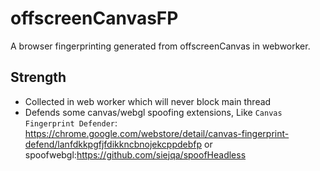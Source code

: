 # offscreenCanvasFP
A browser fingerprinting generated from offscreenCanvas in webworker.

## Strength
- Collected in web worker which will never block main thread
- Defends some canvas/webgl spoofing extensions, Like `Canvas Fingerprint Defender`: https://chrome.google.com/webstore/detail/canvas-fingerprint-defend/lanfdkkpgfjfdikkncbnojekcppdebfp or spoofwebgl:https://github.com/siejqa/spoofHeadless
